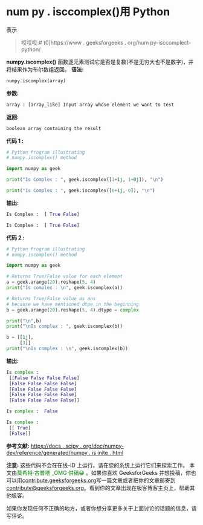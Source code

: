 # num py . isccomplex()用 Python

表示

> 哎哎哎:# t0]https://www . geeksforgeeks . org/num py-isccomplect-python/

**numpy.iscomplex()** 函数逐元素测试它是否是复数(不是无穷大也不是数字)，并将结果作为布尔数组返回。
**语法:**

```py
numpy.iscomplex(array)
```

**参数:**

```py
array : [array_like] Input array whose element we want to test

```

**返回:**

```py
boolean array containing the result

```

**代码 1 :**

```py
# Python Program illustrating
# numpy.iscomplex() method

import numpy as geek 

print("Is Complex : ", geek.iscomplex([1+1j, 1+0j]), "\n")

print("Is Complex : ", geek.iscomplex([0+1j, 0]), "\n")
```

**输出:**

```py
Is Complex :  [ True False] 

Is Complex :  [ True False] 

```

**代码 2 :**

```py
# Python Program illustrating
# numpy.iscomplex() method

import numpy as geek 

# Returns True/False value for each element 
a = geek.arange(20).reshape(5, 4)
print("Is complex : \n", geek.iscomplex(a))

# Returns True/False value as ans 
# because we have mentioned dtpe in the beginning
b = geek.arange(20).reshape(5, 4).dtype = complex

print("\n",b)
print("\nIs complex : ", geek.iscomplex(b))

b = [[1j], 
     [3]]
print("\nIs complex : \n", geek.iscomplex(b))
```

**输出:**

```py
Is complex : 
 [[False False False False]
 [False False False False]
 [False False False False]
 [False False False False]
 [False False False False]]

Is complex :  False

Is complex : 
 [[ True]
 [False]]

```

**参考文献:**
[https://docs . scipy . org/doc/numpy-dev/reference/generated/numpy . is inite . html](https://docs.scipy.org/doc/numpy-dev/reference/generated/numpy.isfinite.html)

**注意:**
这些代码不会在在线-ID 上运行。请在您的系统上运行它们来探索工作。
本文由<font color="green">莫希特·古普塔 _OMG 供稿😀</font> 。如果你喜欢 GeeksforGeeks 并想投稿，你也可以用[contribute.geeksforgeeks.org](http://www.contribute.geeksforgeeks.org)写一篇文章或者把你的文章邮寄到 contribute@geeksforgeeks.org。看到你的文章出现在极客博客主页上，帮助其他极客。

如果你发现任何不正确的地方，或者你想分享更多关于上面讨论的话题的信息，请写评论。